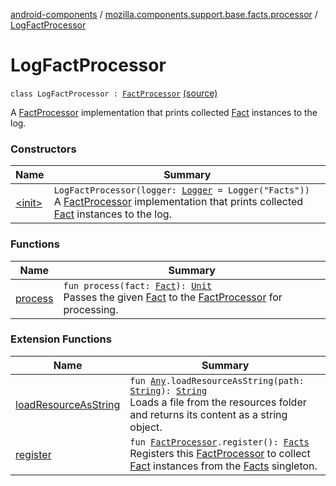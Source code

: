 [android-components](../../index.md) / [mozilla.components.support.base.facts.processor](../index.md) / [LogFactProcessor](./index.md)

# LogFactProcessor

`class LogFactProcessor : `[`FactProcessor`](../../mozilla.components.support.base.facts/-fact-processor/index.md) [(source)](https://github.com/mozilla-mobile/android-components/blob/master/components/support/base/src/main/java/mozilla/components/support/base/facts/processor/LogFactProcessor.kt#L14)

A [FactProcessor](../../mozilla.components.support.base.facts/-fact-processor/index.md) implementation that prints collected [Fact](../../mozilla.components.support.base.facts/-fact/index.md) instances to the log.

### Constructors

| Name | Summary |
|---|---|
| [&lt;init&gt;](-init-.md) | `LogFactProcessor(logger: `[`Logger`](../../mozilla.components.support.base.log.logger/-logger/index.md)` = Logger("Facts"))`<br>A [FactProcessor](../../mozilla.components.support.base.facts/-fact-processor/index.md) implementation that prints collected [Fact](../../mozilla.components.support.base.facts/-fact/index.md) instances to the log. |

### Functions

| Name | Summary |
|---|---|
| [process](process.md) | `fun process(fact: `[`Fact`](../../mozilla.components.support.base.facts/-fact/index.md)`): `[`Unit`](https://kotlinlang.org/api/latest/jvm/stdlib/kotlin/-unit/index.html)<br>Passes the given [Fact](../../mozilla.components.support.base.facts/-fact/index.md) to the [FactProcessor](../../mozilla.components.support.base.facts/-fact-processor/index.md) for processing. |

### Extension Functions

| Name | Summary |
|---|---|
| [loadResourceAsString](../../mozilla.components.support.test.file/kotlin.-any/load-resource-as-string.md) | `fun `[`Any`](https://kotlinlang.org/api/latest/jvm/stdlib/kotlin/-any/index.html)`.loadResourceAsString(path: `[`String`](https://kotlinlang.org/api/latest/jvm/stdlib/kotlin/-string/index.html)`): `[`String`](https://kotlinlang.org/api/latest/jvm/stdlib/kotlin/-string/index.html)<br>Loads a file from the resources folder and returns its content as a string object. |
| [register](../../mozilla.components.support.base.facts/register.md) | `fun `[`FactProcessor`](../../mozilla.components.support.base.facts/-fact-processor/index.md)`.register(): `[`Facts`](../../mozilla.components.support.base.facts/-facts/index.md)<br>Registers this [FactProcessor](../../mozilla.components.support.base.facts/-fact-processor/index.md) to collect [Fact](../../mozilla.components.support.base.facts/-fact/index.md) instances from the [Facts](../../mozilla.components.support.base.facts/-facts/index.md) singleton. |
